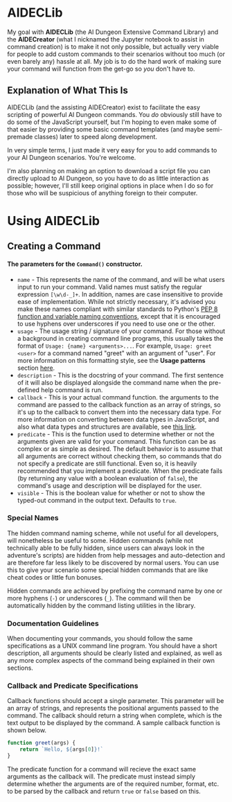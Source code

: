 # AIDECLib
My goal with **AIDECLib** (the AI Dungeon Extensive Command Library) and the **AIDECreator** (what I nicknamed the Jupyter notebook to assist in command creation) is to make it not only possible, but actually very viable for people to add custom commands to their scenarios without too much (or even barely any) hassle at all. My job is to do the hard work of making sure your command will function from the get-go so *you* don't have to.

## Explanation of What This Is
AIDECLib (and the assisting AIDECreator) exist to facilitate the easy scripting of powerful AI Dungeon commands. You *do* obviously still have to do some of the JavaScript yourself, but I'm hoping to even make some of that easier by providing some basic command templates (and maybe semi-premade classes) later to speed along development.

In very simple terms, I just made it very easy for you to add commands to your AI Dungeon scenarios. You're welcome.

I'm also planning on making an option to download a script file you can directly upload to AI Dungeon, so you have to do as little interaction as possible; however, I'll still keep original options in place when I do so for those who will be suspicious of anything foreign to their computer.

# Using AIDECLib
## Creating a Command
#### The parameters for the `Command()` constructor.
*   `name` - This represents the name of the command, and will be what users input to run your command. Valid names must satisfy the regular expression `[\w\d-_]+`. In addition, names are case insensitive to provide ease of implementation. While not strictly necessary, it's advised you make these names compliant with similar standards to Python's [PEP 8 function and variable naming conventions](https://www.python.org/dev/peps/pep-0008/#function-and-variable-names), except that it is encouraged to use hyphens over underscores if you need to use one or the other.
*   `usage` - The usage string / signature of your command. For those without a background in creating command line programs, this usually takes the format of `Usage: {name} <arguments>...`. For example, `Usage: greet <user>` for a command named "greet" with an argument of "user". For more information on this formatting style, see the **Usage patterns** section [here](http://docopt.org/).
*   `description` - This is the docstring of your command. The first sentence of it will also be displayed alongside the command name when the pre-defined help command is run.
*   `callback` - This is your actual command function. the arguments to the command are passed to the callback function as an array of strings, so it's up to the callback to convert them into the necessary data type. For more information on converting between data types in JavaScript, and also what data types and structures are available, see [this link](https://www.w3schools.com/js/js_type_conversion.asp).
*   `predicate` - This is the function used to determine whether or not the arguments given are valid for your command. This function can be as complex or as simple as desired. The default behavior is to assume that all arguments are correct without checking them, so commands that do not specify a predicate are still functional. Even so, it is heavily recommended that you implement a predicate. When the predicate fails (by returning any value with a boolean evaluation of `false`), the command's usage and description will be displayed for the user.
*   `visible` - This is the boolean value for whether or not to show the typed-out command in the output text. Defaults to `true`.

### Special Names
The hidden command naming scheme, while not useful for all developers, will nonetheless be useful to some. Hidden commands (while not technically able to be fully hidden, since users can always look in the adventure's scripts) are hidden from help messages and auto-detection and are therefore far less likely to be discovered by normal users. You can use this to give your scenario some special hidden commands that are like cheat codes or little fun bonuses.

Hidden commands are achieved by prefixing the command name by one or more hyphens (`-`) or underscores (`_`). The command will then be automatically hidden by the command listing utilities in the library.

### Documentation Guidelines
When documenting your commands, you should follow the same specifications as a UNIX command line program. You should have a short description, all arguments should be clearly listed and explained, as well as any more complex aspects of the command being explained in their own sections.

### Callback and Predicate Specifications
Callback functions should accept a single parameter. This parameter will be an array of strings, and represents the positional arguments passed to the command. The callback should return a string when complete, which is the text output to be displayed by the command. A sample callback function is shown below.

```js
function greet(args) {
    return `Hello, ${args[0]}!`
}
```

The predicate function for a command will recieve the exact same arguments as the callback will. The predicate must instead simply determine whether the arguments are of the required number, format, etc. to be parsed by the callback and return `true` or `false` based on this.
